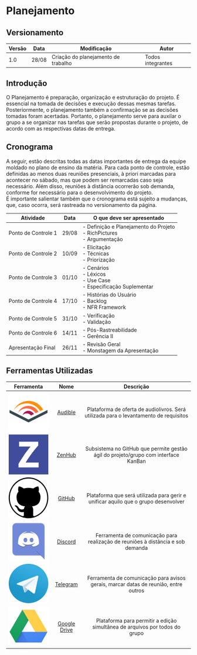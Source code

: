 # Planejamento
## Versionamento
| Versão | Data | Modificação | Autor |
|--|--|--|--|
|1.0 | 28/08 | Criação do planejamento de trabalho | Todos integrantes |

## Introdução 
O Planejamento é preparação, organização e estruturação do projeto. É essencial na tomada de decisões e execução dessas mesmas tarefas. Posteriormente, o planejamento também a confirmação se as decisões tomadas foram acertadas. Portanto, o planejamento serve para auxilar o grupo a se organizar nas tarefas que serão propostas durante o projeto, de acordo com as respectivas datas de entrega.

## Cronograma
A seguir, estão descritas todas as datas importantes de entrega da equipe moldado no plano de ensino da matéria. Para cada ponto de controle, estão definidas ao menos duas reuniões presenciais, à priori marcadas para acontecer no sábado, mas que podem ser remarcadas caso seja necessário. Além disso, reuniões à distância ocorrerão sob demanda, conforme for necessário para o desenvolvimento do projeto.<br>É importante salientar também que o cronograma está sujeito a mudanças, que, caso ocorra, será rastreada no versionamento da página.

| Atividade | Data | O que deve ser apresentado |
|--|--|--|
| Ponto de Controle 1 | 29/08 | - Definição e Planejamento do Projeto <br>- RichPictures <br>- Argumentação |
| Ponto de Controle 2 | 10/09 | - Elicitação <br>- Técnicas <br>- Priorização |
| Ponto de Controle 3 | 01/10 | - Cenários <br>- Léxicos <br>- Use Case <br>- Especificação Suplementar |
| Ponto de Controle 4 | 17/10 | - Histórias do Usuário <br>- Backlog <br>- NFR Framework |
| Ponto de Controle 5 | 31/10 | - Verificação <br>- Validação |
| Ponto de Controle 6 | 14/11 | - Pós-Rastreabilidade <br>- Gerência II |
| Apresentação Final | 26/11 | - Revisão Geral <br>- Monstagem da Apresentação |

## Ferramentas Utilizadas
| Ferramenta | Nome | Descrição |
|:--:|:--:|:--:|
| ![audible_logo](img/Audible_logo.png) | [Audible](https://www.audible.com) | Plataforma de oferta de audiolivros. Será utilizada para o levantamento de requisitos |
| ![ZenHub_logo](img/ZenHub_logo.png) | [ZenHub](https://www.zenhub.com) | Subsistema no GitHub que permite gestão ágil do projeto/grupo com interface KanBan |
| ![GitHub_logo](img/GitHub_logo.png) | [GitHub](https://github.com) | Plataforma que será utilizada para gerir e unificar aquilo que o grupo desenvolver |
| ![Discord_logo](img/Discord_logo.png) | [Discord](https://discordapp.com) | Ferramenta de comunicação para realização de reuniões à distância e sob demanda |
| ![Telegram_logo](img/Telegram_logo.png) | [Telegram](https://web.telegram.org) | Ferramenta de comunicação para avisos gerais, marcar datas de reunião, entre outros |
| ![GoogleDrive_logo](img/GoogleDrive_logo.png) | [Google Drive](https://www.google.com.br/drive/apps.html) | Plataforma para permitir a edição simultânea de arquivos por todos do grupo |